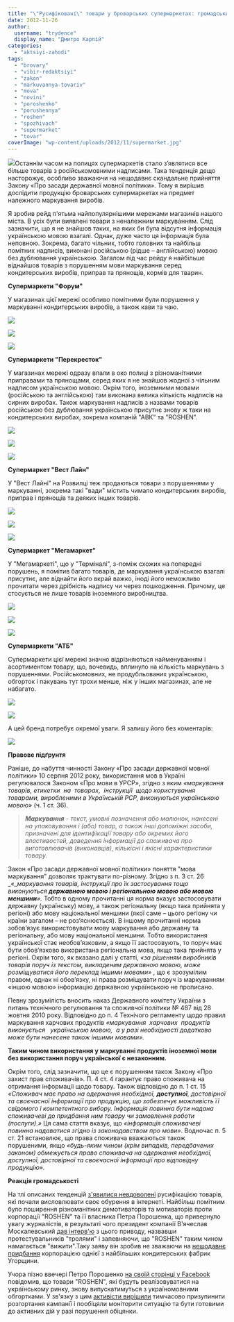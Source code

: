 ```yaml
---
title: "\"Русифіковані\" товари у броварських супермаркетах: громадський рейд"
date: 2012-11-26
author: 
  username: "trydence"
  display_name: "Дмитро Карпій"
categories: 
  - "aktsiyi-zahodi"
tags: 
  - "brovary"
  - "vibir-redaktsiyi"
  - "zakon"
  - "markuvannya-tovariv"
  - "mova"
  - "novini"
  - "poroshenko"
  - "porushennya"
  - "roshen"
  - "spozhivach"
  - "supermarket"
  - "tovar"
coverImage: "wp-content/uploads/2012/11/supermarket.jpg"
---
```


[![](https://mpz.brovary.org/wp-content/uploads/2012/11/supermarket.jpg)](https://mpz.brovary.org/wp-content/uploads/2012/11/supermarket.jpg)Останнім часом на полицях супермаркетів стало з’являтися все більше товарів з російськомовними надписами. Така тенденція дещо насторожує, особливо зважаючи на нещодавнє cкандальне прийняття Закону «Про засади державної мовної політики». Тому я вирішив дослідити продукцію броварських супермаркетах на предмет належного маркування виробів.

Я зробив рейд п'ятьма найпопулярнішими мережами магазинів нашого міста. В усіх були виявлені товари з неналежним маркуванням. Слід зазначити, що я не знайшов таких, на яких би була відсутня інформація українською мовою взагалі. Однак, дуже часто ця інформація була неповною. Зокрема, багато чільних, тобто головних та найбільш помітних надписів, виконані російською (рідше – англійською) мовою без дублювання українською. Загалом під час рейду я найбільше віднайшов товарів з порушенням мови маркування серед кондитерських виробів, приправ та прянощів, кормів для тварин.

**Супермаркети "Форум"**

У магазинах цієї мережі особливо помітними були порушення у маркуванні кондитерських виробів, а також кави та чаю.

[![](https://mpz.brovary.org/wp-content/uploads/2012/11/Image00008.jpg)](https://mpz.brovary.org/wp-content/uploads/2012/11/Image00008.jpg)

[![](https://mpz.brovary.org/wp-content/uploads/2012/11/Image00010.jpg)](https://mpz.brovary.org/wp-content/uploads/2012/11/Image00010.jpg)

[![](https://mpz.brovary.org/wp-content/uploads/2012/11/Image00011.jpg)](https://mpz.brovary.org/wp-content/uploads/2012/11/Image00011.jpg)

**Супермаркети "Перекресток"**

У магазинах мережі одразу впали в око полиці з різноманітними приправами та прянощами, серед яких я не знайшов жодної з чільним надписом українською мовою. Окрім того, іноземними мовами (російською та англійською) там виконана велика кількість надписів на сирних виробах. Також маркування надписів з назвами товарів російською без дублювання українською присутнє знову ж таки на кондитерських виробах, зокрема компаній "АВК" та "ROSHEN".

[![](https://mpz.brovary.org/wp-content/uploads/2012/11/Image000021.jpg)](https://mpz.brovary.org/wp-content/uploads/2012/11/Image000021.jpg)

[![](https://mpz.brovary.org/wp-content/uploads/2012/11/Image00004.jpg)](https://mpz.brovary.org/wp-content/uploads/2012/11/Image00004.jpg)

[![](https://mpz.brovary.org/wp-content/uploads/2012/11/Image00006.jpg)](https://mpz.brovary.org/wp-content/uploads/2012/11/Image00006.jpg)

**Супермаркет "Вест Лайн"**

У "Вест Лайні" на Розвилці теж продаються товари з порушеннями у маркуванні, зокрема такі "вади" містить чимало кондитерських виробів, приправ і прянощів та деяких інших товарів.

[![](https://mpz.brovary.org/wp-content/uploads/2012/11/Image000012.jpg)](https://mpz.brovary.org/wp-content/uploads/2012/11/Image000012.jpg)

[![](https://mpz.brovary.org/wp-content/uploads/2012/11/Image00003.jpg)](https://mpz.brovary.org/wp-content/uploads/2012/11/Image00003.jpg)

[![](https://mpz.brovary.org/wp-content/uploads/2012/11/Image000022.jpg)](https://mpz.brovary.org/wp-content/uploads/2012/11/Image000022.jpg)

**Супермаркет "Мегамаркет"**

У "Мегамаркеті", що у "Терміналі", з-поміж схожих на попередні порушень, я помітив багато товарів, де маркування українською взагалі присутнє, але віднайти його вкрай важко, іноді його неможливо прочитати через дрібність надпису чи через пошкодження. Причому, це стосується не лише товарів іноземного виробництва.

[![](https://mpz.brovary.org/wp-content/uploads/2012/11/Image000013.jpg)](https://mpz.brovary.org/wp-content/uploads/2012/11/Image000013.jpg)

[![](https://mpz.brovary.org/wp-content/uploads/2012/11/Image000041.jpg)](https://mpz.brovary.org/wp-content/uploads/2012/11/Image000041.jpg)

[![](https://mpz.brovary.org/wp-content/uploads/2012/11/Image00007.jpg)](https://mpz.brovary.org/wp-content/uploads/2012/11/Image00007.jpg)

**Супермаркети "АТБ"**

Супермаркети цієї мережі значно відрізняються найменуванням і асортиментом товару, що, вочевидь, вплинуло на кількість маркувань з порушеннями. Російськомовних, не продубльованих українською, обгорток і пакувань тут трохи менше, ніж у інших магазинах, але не набагато.

[![](https://mpz.brovary.org/wp-content/uploads/2012/11/Image000014.jpg)](https://mpz.brovary.org/wp-content/uploads/2012/11/Image000014.jpg)

[![](https://mpz.brovary.org/wp-content/uploads/2012/11/Image00005.jpg)](https://mpz.brovary.org/wp-content/uploads/2012/11/Image00005.jpg)

А цей бренд потребує окремої уваги. Я залишу його без коментарів:

[![](https://mpz.brovary.org/wp-content/uploads/2012/11/Image000061.jpg)](https://mpz.brovary.org/wp-content/uploads/2012/11/Image000061.jpg)

**Правове підґрунтя**

Раніше, до набуття чинності Закону «Про засади державної мовної політики» 10 серпня 2012 року, використання мов в Україні регулювалося Законом «Про мови в УРСР», згідно з яким _«маркування товарів, етикетки  на  товарах,  інструкції  щодо користування  товарами, виробленими в Українській РСР, виконуються українською мовою»_ (ч. 1 ст. 36).

> _**Маркування**_ _\- текст, умовні позначення або малюнок, нанесені на упаковування і (або) товар, а також інші допоміжні засоби, призначені для ідентифікації товару або окремих його властивостей, доведення інформації до споживача про виготовлювачів (виконавців), кількісні і якісні характеристики товару._

Закон «Про засади державної мовної політики» поняття "мова маркування" дозволяє трактувати по-різному. Згідно з п. 3 ст. 26 _«__маркування товарів, інструкції про їх застосування тощо виконуються **державною мовою і регіональною мовою або мовою меншини**»._ Тобто в одному прочитанні ця норма вказує застосовувати державну (українську) мову, а також регіональну (якщо така прийнята у регіоні) або мову національної меншини (якої саме – цього регіону чи країни загалом – не роз’яснюється). В іншому прочитанні норма зобов’язує використовувати мову маркування або державну та регіональну, або мову національної меншини. Тобто використання української стає необов’язковим, а якщо її застосовують, то поруч має бути обов’язково використана регіональна мова, якщо така прийнята у регіоні. Окрім того, як вказано далі у статті, _«за рішенням виробників товарів поруч із текстом, викладеним державною мовою, може розміщуватися його переклад іншими мовами»_ , що є зрозумілим правом, однак ні обов’язку, ні права розміщувати поруч із маркуванням «іншою мовою» інформацію державною українською не прописано.

Певну зрозумілість вносить наказ Державного комітету України з питань технічного регулювання та споживчої політики № 487 від 28 жовтня 2010 року. Відповідно до п. 4 Технічого регламенту щодо правил маркування харчових продуктів _«маркування  харчових  продуктів  виконується   українською мовою,  а у разі необхідності додатково може бути нанесене також іншими мовами»._

**Таким чином використання у маркуванні продуктів іноземної мови без використання поруч української є незаконним.**

Окрім того, слід зазначити, що це є порушенням також Закону «Про захист прав споживачів». П. 4 ст. 4 гарантує право споживача на отримання інформації щодо товару. Також відповідно до п. 1 ст. 15 _«Споживач має право на одержання необхідної, **доступної**, достовірної та своєчасної інформації про продукцію, що забезпечує можливість її свідомого і компетентного вибору. Інформація повинна бути надана споживачеві до придбання ним товару чи замовлення роботи (послуги).»_ Ця сама стаття вказує, що _«інформація споживачеві повинна надаватися згідно із законодавством про мови»_. Водночас п. 5 ст. 21 встановлює, що права споживача вважаються також порушеними, якщо _«будь-яким чином (крім випадків, передбачених законом) обмежується право споживача на одержання необхідної, доступної, достовірної та своєчасної інформації про відповідну продукцію»._

**Реакція громадськості**

На тлі описаних тенденцій [з'явилися невдоволені](http://gazeta.ua/articles/life/467974/comm/1) русифікацією товарів, які почали висловлювати своє обурення в інтернеті. Найбільш помітним було поширення різноманітних демотиваторів та мотиваторів проти корпорації "ROSHEN" та її власника Петра Порошенка, що привернуло увагу журналістів, в результаті чого президент компанії В'ячеслав Москалевський [дав інтерв'ю](http://gazeta.ua/articles/life/_nam-treba-vizhiti-prezident-roshen-pro-zaminu-ukrajinomovnih-napisiv-na-cukerkah/468260) з цього приводу, назвавши протестувальників "тролями" і запевняючи, що "ROSHEN" таким чином намагається "вижити".Таку заяву він зробив не зважаючи на [нещодавнє придбання](http://economics.unian.net/ukr/detail/146430) корпорацією однієї з найбільших кондитерських фабрик Угорщини.

Учора пізно ввечері Петро Порошенко [на своїй сторінці у Facebook](https://www.facebook.com/petroporoshenko/posts/384613528288052) повідомив, що товари "ROSHEN", які будуть реалізовуватися на українському ринку, знову випускатимуться з україномовними обгортками. У зв'язку з цим [активісти вирішили](http://maidan.org.ua/2012/11/vidsich-tymchasovo-pryzupynyaje-kampaniyu-proty-rosijskomovnoji-upakovky-produktsiji-roshen/) тимчасово призупинити розгортання кампанії і пообіцяли моніторити ситуацію та бути готовими до активних дій у разі порушення обіцянки.
